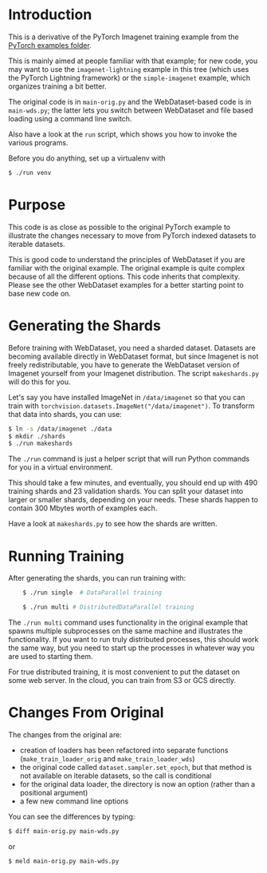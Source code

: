 # Introduction

This is a derivative of the PyTorch Imagenet training example from the
[PyTorch examples folder](https://github.com/pytorch/examples/tree/master/imagenet).

This is mainly aimed at people familiar with that example; for new code, you may
want to use the `imagenet-lightning` example in this tree (which uses the
PyTorch Lightning framework) or the `simple-imagenet` example, which organizes
training a bit better.

The original code is in `main-orig.py` and the WebDataset-based code is in
`main-wds.py`; the latter lets you switch between WebDataset and file based
loading using a command line switch.

Also have a look at the `run` script, which shows you how to invoke the various
programs.

Before you do anything, set up a virtualenv with

```Bash
$ ./run venv
```

# Purpose

This code is as close as possible to the original PyTorch example to illustrate
the changes necessary to move from PyTorch indexed datasets to iterable datasets.

This is good code to understand the principles of WebDataset if you are familiar
with the original example.
The original example is quite complex because of all the different options.
This code inherits that complexity.
Please see the other WebDataset examples for a better starting point to base
new code on.

# Generating the Shards

Before training with WebDataset, you need a sharded dataset. Datasets are becoming
available directly in WebDataset format, but since Imagenet is not freely
redistributable, you have to generate the WebDataset version of Imagenet yourself
from your Imagenet distribution. The script `makeshards.py` will do this for you.

Let's say you have installed ImageNet in `/data/imagenet` so that you can
train with `torchvision.datasets.ImageNet("/data/imagenet")`. To transform
that data into shards, you can use:
```Bash
$ ln -s /data/imagenet ./data
$ mkdir ./shards
$ ./run makeshards
```

The `./run` command is just a helper script that will run Python commands
for you in a virtual environment.

This should take a few minutes, and eventually, you should end up with 490
training shards and 23 validation shards. You can split your dataset into larger
or smaller shards, depending on your needs. These shards happen to contain
300 Mbytes worth of examples each.

Have a look at `makeshards.py` to see how the shards are written.

# Running Training

After generating the shards, you can run training with:

```Bash
    $ ./run single  # DataParallel training
```


```Bash
    $ ./run multi # DistributedDataParallel training
```

The `./run multi` command uses functionality in the original example
that spawns multiple subprocesses on the same machine and illustrates
the functionality. If you want to run truly distributed processes,
this should work the same way, but you need to start up the processes
in whatever way you are used to starting them.

For true distributed training, it is most convenient to put the
dataset on some web server. In the cloud, you can train from S3 or GCS
directly.

# Changes From Original

The changes from the original are:

- creation of loaders has been refactored into separate functions
  (`make_train_loader_orig` and `make_train_loader_wds`)
- the original code called `dataset.sampler.set_epoch`, but that method
  is not available on iterable datasets, so the call is conditional
- for the original data loader, the directory is now an option (rather
  than a positional argument)
- a few new command line options

You can see the differences by typing:

```Bash
$ diff main-orig.py main-wds.py
```

or

```Bash
$ meld main-orig.py main-wds.py
```
